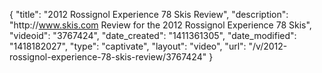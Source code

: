 {
    "title": "2012 Rossignol Experience 78 Skis Review",
    "description": "http:\/\/www.skis.com Review for the 2012 Rossignol Experience 78 Skis",
    "videoid": "3767424",
    "date_created": "1411361305",
    "date_modified": "1418182027",
    "type": "captivate",
    "layout": "video",
    "url": "\/v\/2012-rossignol-experience-78-skis-review\/3767424"
}